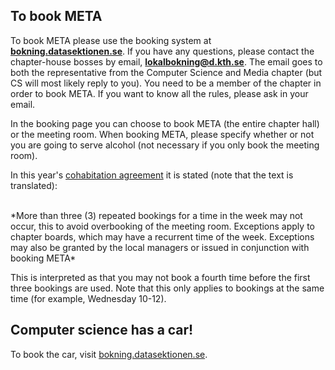 ## To book META

To book META please use the booking system at
**[bokning.datasektionen.se](http://bokning.datasektionen.se)**. If you
have any questions, please contact the chapter-house bosses by email,
**[lokalbokning@d.kth.se](mailto:lokalbokning@d.kth.se)**. The email
goes to both the representative from the Computer Science and Media chapter
(but CS will most likely reply to you). You need to be a
member of the chapter in order to book META. If you want to know all the rules,
please ask in your email.

In the booking page you can choose to book META (the entire chapter hall) or the meeting room.
When booking META, please specify whether or not you are going to serve alcohol (not necessary if you only
book the meeting room).

In this year's [cohabitation agreement](https://dsekt.se/samboendeavtal) it is stated (note that the text is translated):

<br>
*More than three (3) repeated bookings for a time in the week may not
occur, this to avoid overbooking of the meeting room. Exceptions apply
to chapter boards, which may have a recurrent time of the week.
Exceptions may also be granted by the local managers or issued in
conjunction with booking META*

This is interpreted as that you may not book a fourth time before the
first three bookings are used. Note that this only applies to bookings
at the same time (for example, Wednesday 10-12).

<div id="calendar"></div>
<div id="calendar2"></div>
<script type="text/javascript">
    window.pandoraConfig = [
        {
            entityId: 7,
            containerId: 'calendar'
        },
        {
            entityId: 8,
            containerId: 'calendar2'
        }
    ];
</script>
<script type="text/javascript" src="https://bokning.datasektionen.se/js/cors/component.js"></script>
<link href="https://bokning.datasektionen.se/css/component.css" type="text/css" rel="stylesheet">

## Computer science has a car!

To book the car, visit [bokning.datasektionen.se](https://bokning.datasektionen.se/bookings/5).

<div id="calendar"></div>
<script type="text/javascript">
	window.pandoraConfig = [
		{
			entityId: 5,
			containerId: 'calendar'
		}
	];
</script>
<script type="text/javascript" src="https://bokning.datasektionen.se/js/cors/component.js"></script>
<link href="https://bokning.datasektionen.se/css/component.css" type="text/css" rel="stylesheet">